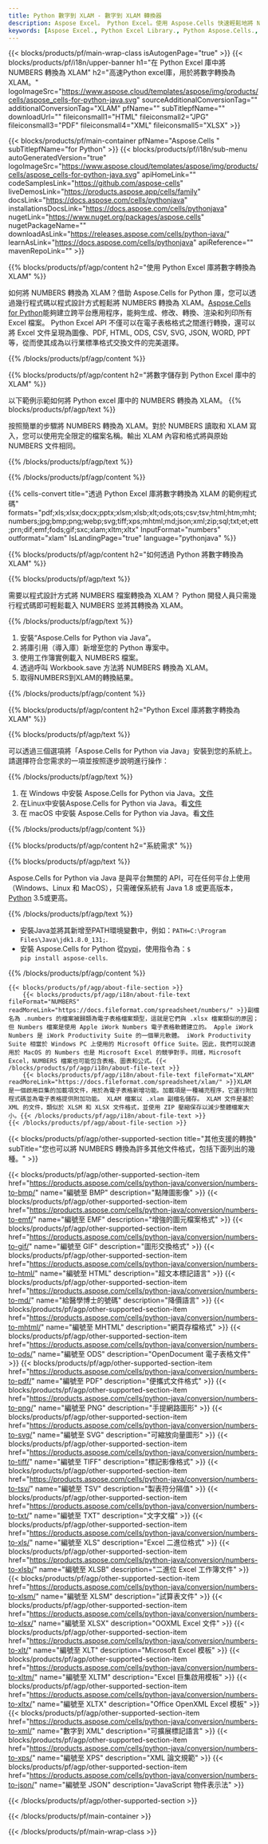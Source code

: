 ```yaml
---
title: Python 數字到 XLAM - 數字到 XLAM 轉換器
description: Aspose Excel。 Python Excel。使用 Aspose.Cells 快速輕鬆地將 NUMBERS 轉換為 XLAM。 將 Python NUMBERS 轉換為 XLAM。 83481。
keywords: [Aspose Excel., Python Excel Library., Python Aspose.Cells., Convert NUMBERS to XLAM in Python Excel Library., Save NUMBERS to XLAM using Python Excel Library., Python NUMBERS to XLAM saveformat., NUMBERS to XLAM Converter., Python Save NUMBERS as XLAM]
---
```

{{< blocks/products/pf/main-wrap-class isAutogenPage="true" >}}
{{< blocks/products/pf/i18n/upper-banner h1="在 Python Excel 庫中將 NUMBERS 轉換為 XLAM" h2="高速Python excel庫，用於將數字轉換為XLAM。" logoImageSrc="https://www.aspose.cloud/templates/aspose/img/products/cells/aspose_cells-for-python-java.svg" sourceAdditionalConversionTag="" additionalConversionTag="XLAM" pfName="" subTitlepfName="" downloadUrl="" fileiconsmall1="HTML" fileiconsmall2="JPG" fileiconsmall3="PDF" fileiconsmall4="XML" fileiconsmall5="XLSX" >}}

{{< blocks/products/pf/main-container pfName="Aspose.Cells " subTitlepfName="for Python" >}}
{{< blocks/products/pf/i18n/sub-menu autoGeneratedVersion="true" logoImageSrc="https://www.aspose.cloud/templates/aspose/img/products/cells/aspose_cells-for-python-java.svg" apiHomeLink="" codeSamplesLink="https://github.com/aspose-cells" liveDemosLink="https://products.aspose.app/cells/family" docsLink="https://docs.aspose.com/cells/pythonjava" installationsDocsLink="https://docs.aspose.com/cells/pythonjava" nugetLink="https://www.nuget.org/packages/aspose.cells" nugetPackageName="" downloadAsLink="https://releases.aspose.com/cells/python-java/" learnAsLink="https://docs.aspose.com/cells/pythonjava" apiReference="" mavenRepoLink="" >}}


{{% blocks/products/pf/agp/content h2="使用 Python Excel 庫將數字轉換為 XLAM" %}}

如何將 NUMBERS 轉換為 XLAM？借助 Aspose.Cells for Python 庫，您可以透過幾行程式碼以程式設計方式輕鬆將 NUMBERS 轉換為 XLAM。[Aspose.Cells for Python](https://pypi.org/project/aspose-cells)能夠建立跨平台應用程序，能夠生成、修改、轉換、渲染和列印所有 Excel 檔案。 Python Excel API 不僅可以在電子表格格式之間進行轉換，還可以將 Excel 文件呈現為圖像、PDF, HTML, ODS, CSV, SVG, JSON, WORD, PPT 等，從而使其成為以行業標準格式交換文件的完美選擇。
 
{{% /blocks/products/pf/agp/content %}}

{{% blocks/products/pf/agp/content h2="將數字儲存到 Python Excel 庫中的 XLAM" %}}

以下範例示範如何將 Python excel 庫中的 NUMBERS 轉換為 XLAM。
{{% blocks/products/pf/agp/text %}}

按照簡單的步驟將 NUMBERS 轉換為 XLAM。對於 NUMBERS 讀取和 XLAM 寫入，您可以使用完全限定的檔案名稱。輸出 XLAM 內容和格式將與原始 NUMBERS 文件相同。

{{% /blocks/products/pf/agp/text %}}

{{% /blocks/products/pf/agp/content %}}

{{% cells-convert title="透過 Python Excel 庫將數字轉換為 XLAM 的範例程式碼" formats="pdf;xls;xlsx;docx;pptx;xlsm;xlsb;xlt;ods;ots;csv;tsv;html;htm;mht;numbers;jpg;bmp;png;webp;svg;tiff;xps;mhtml;md;json;xml;zip;sql;txt;et;ett;prn;dif;emf;fods;gif;sxc;xlam;xltm;xltx" InputFormat="numbers" outformat="xlam" IsLandingPage="true" language="pythonjava" %}}

{{% blocks/products/pf/agp/content h2="如何透過 Python 將數字轉換為 XLAM" %}}

{{% blocks/products/pf/agp/text %}}

需要以程式設計方式將 NUMBERS 檔案轉換為 XLAM？ Python 開發人員只需幾行程式碼即可輕鬆載入 NUMBERS 並將其轉換為 XLAM。

{{% /blocks/products/pf/agp/text %}}

1. 安裝“Aspose.Cells for Python via Java”。
1. 將庫引用（導入庫）新增至您的 Python 專案中。
1. 使用工作簿實例載入 NUMBERS 檔案。
1. 透過呼叫 Workbook.save 方法將 NUMBERS 轉換為 XLAM。
1. 取得NUMBERS到XLAM的轉換結果。

{{% /blocks/products/pf/agp/content %}}

{{% blocks/products/pf/agp/content h2="Python Excel 庫將數字轉換為 XLAM" %}}

{{% blocks/products/pf/agp/text %}}

可以透過三個選項將「Aspose.Cells for Python via Java」安裝到您的系統上。請選擇符合您需求的一項並按照逐步說明進行操作：

{{% /blocks/products/pf/agp/text %}}

1. 在 Windows 中安裝 Aspose.Cells for Python via Java。[文件](https://docs.aspose.com/cells/python-java/getting-started/#windows)
1. 在Linux中安裝Aspose.Cells for Python via Java。看[文件](https://docs.aspose.com/cells/python-java/getting-started/#linux)
1. 在 macOS 中安裝 Aspose.Cells for Python via Java。看[文件](https://docs.aspose.com/cells/python-java/getting-started/#macos)

{{% /blocks/products/pf/agp/content %}}

{{% blocks/products/pf/agp/content h2="系統需求" %}}

{{% blocks/products/pf/agp/text %}}

Aspose.Cells for Python via Java 是與平台無關的 API，可在任何平台上使用（Windows、Linux 和 MacOS），只需確保系統有 Java 1.8 或更高版本，[Python](https://www.python.org/downloads/) 3.5或更高。
 
{{% /blocks/products/pf/agp/text %}}

- 安裝Java並將其新增至PATH環境變數中，例如：<code>PATH=C:\Program Files\Java\jdk1.8.0_131;</code>.
- 安裝 Aspose.Cells for Python 從<a href="https://pypi.org/project/aspose-cells/">pypi</a>，使用指令為：<code>$ pip install aspose-cells</code>.

{{% /blocks/products/pf/agp/content %}}

<!-- aboutfile Starts -->
    {{< blocks/products/pf/agp/about-file-section >}}
        {{< blocks/products/pf/agp/i18n/about-file-text fileFormat="NUMBERS" readMoreLink="https://docs.fileformat.com/spreadsheet/numbers/" >}}副檔名為 .numbers 的檔案被歸類為電子表格檔案類型，這就是它們與 .xlsx 檔案類似的原因；但 Numbers 檔案是使用 Apple iWork Numbers 電子表格軟體建立的。 Apple iWork Numbers 是 iWork Productivity Suite 的一個單元軟體。 iWork Productivity Suite 相當於 Windows PC 上使用的 Microsoft Office Suite。因此，我們可以說適用於 MacOS 的 Numbers 也是 Microsoft Excel 的競爭對手。同樣，Microsoft Excel，NUMBERS 檔案也可能包含表格、圖表和公式。{{< /blocks/products/pf/agp/i18n/about-file-text >}}
        {{< blocks/products/pf/agp/i18n/about-file-text fileFormat="XLAM" readMoreLink="https://docs.fileformat.com/spreadsheet/xlam/" >}}XLAM 是一個啟用巨集的加載項文件，用於為電子表格新增功能。加載項是一種補充程序，它運行附加程式碼並為電子表格提供附加功能。 XLAM 檔案以 .xlam 副檔名儲存。 XLAM 文件是基於 XML 的文件，類似於 XLSM 和 XLSX 文件格式，並使用 ZIP 壓縮保存以減少整體檔案大小。{{< /blocks/products/pf/agp/i18n/about-file-text >}}
    {{< /blocks/products/pf/agp/about-file-section >}}
<!-- aboutfile Ends -->

{{< blocks/products/pf/agp/other-supported-section title="其他支援的轉換" subTitle="您也可以將 NUMBERS 轉換為許多其他文件格式，包括下面列出的幾種。" >}}

{{< blocks/products/pf/agp/other-supported-section-item href="https://products.aspose.com/cells/python-java/conversion/numbers-to-bmp/" name="編號至 BMP" description="點陣圖影像" >}}
{{< blocks/products/pf/agp/other-supported-section-item href="https://products.aspose.com/cells/python-java/conversion/numbers-to-emf/" name="編號至 EMF" description="增強的圖元檔案格式" >}}
{{< blocks/products/pf/agp/other-supported-section-item href="https://products.aspose.com/cells/python-java/conversion/numbers-to-gif/" name="編號至 GIF" description="圖形交換格式" >}}
{{< blocks/products/pf/agp/other-supported-section-item href="https://products.aspose.com/cells/python-java/conversion/numbers-to-html/" name="編號至 HTML" description="超文本標記語言" >}}
{{< blocks/products/pf/agp/other-supported-section-item href="https://products.aspose.com/cells/python-java/conversion/numbers-to-md/" name="給醫學博士的號碼" description="降價語言" >}}
{{< blocks/products/pf/agp/other-supported-section-item href="https://products.aspose.com/cells/python-java/conversion/numbers-to-mhtml/" name="編號至 MHTML" description="網頁存檔格式" >}}
{{< blocks/products/pf/agp/other-supported-section-item href="https://products.aspose.com/cells/python-java/conversion/numbers-to-ods/" name="編號至 ODS" description="OpenDocument 電子表格文件" >}}
{{< blocks/products/pf/agp/other-supported-section-item href="https://products.aspose.com/cells/python-java/conversion/numbers-to-pdf/" name="編號至 PDF" description="便攜式文件格式" >}}
{{< blocks/products/pf/agp/other-supported-section-item href="https://products.aspose.com/cells/python-java/conversion/numbers-to-png/" name="編號至 PNG" description="手提網路圖形" >}}
{{< blocks/products/pf/agp/other-supported-section-item href="https://products.aspose.com/cells/python-java/conversion/numbers-to-svg/" name="編號至 SVG" description="可縮放向量圖形" >}}
{{< blocks/products/pf/agp/other-supported-section-item href="https://products.aspose.com/cells/python-java/conversion/numbers-to-tiff/" name="編號至 TIFF" description="標記影像格式" >}}
{{< blocks/products/pf/agp/other-supported-section-item href="https://products.aspose.com/cells/python-java/conversion/numbers-to-tsv/" name="編號至 TSV" description="製表符分隔值" >}}
{{< blocks/products/pf/agp/other-supported-section-item href="https://products.aspose.com/cells/python-java/conversion/numbers-to-txt/" name="編號至 TXT" description="文字文檔" >}}
{{< blocks/products/pf/agp/other-supported-section-item href="https://products.aspose.com/cells/python-java/conversion/numbers-to-xls/" name="編號至 XLS" description="Excel 二進位格式" >}}
{{< blocks/products/pf/agp/other-supported-section-item href="https://products.aspose.com/cells/python-java/conversion/numbers-to-xlsb/" name="編號至 XLSB" description="二進位 Excel 工作簿文件" >}}
{{< blocks/products/pf/agp/other-supported-section-item href="https://products.aspose.com/cells/python-java/conversion/numbers-to-xlsm/" name="編號至 XLSM" description="試算表文件" >}}
{{< blocks/products/pf/agp/other-supported-section-item href="https://products.aspose.com/cells/python-java/conversion/numbers-to-xlsx/" name="編號至 XLSX" description="OOXML Excel 文件" >}}
{{< blocks/products/pf/agp/other-supported-section-item href="https://products.aspose.com/cells/python-java/conversion/numbers-to-xlt/" name="編號至 XLT" description="Microsoft Excel 模板" >}}
{{< blocks/products/pf/agp/other-supported-section-item href="https://products.aspose.com/cells/python-java/conversion/numbers-to-xltm/" name="編號至 XLTM" description="Excel 巨集啟用模板" >}}
{{< blocks/products/pf/agp/other-supported-section-item href="https://products.aspose.com/cells/python-java/conversion/numbers-to-xltx/" name="編號至 XLTX" description="Office OpenXML Excel 模板" >}}
{{< blocks/products/pf/agp/other-supported-section-item href="https://products.aspose.com/cells/python-java/conversion/numbers-to-xml/" name="數字到 XML" description="可擴展標記語言" >}}
{{< blocks/products/pf/agp/other-supported-section-item href="https://products.aspose.com/cells/python-java/conversion/numbers-to-xps/" name="編號至 XPS" description="XML 論文規範" >}}
{{< blocks/products/pf/agp/other-supported-section-item href="https://products.aspose.com/cells/python-java/conversion/numbers-to-json/" name="編號至 JSON" description="JavaScript 物件表示法" >}}

{{< /blocks/products/pf/agp/other-supported-section >}}

{{< /blocks/products/pf/main-container >}}
    
{{< /blocks/products/pf/main-wrap-class >}}
